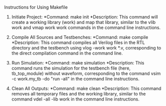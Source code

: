 Instructions for Using Makefile
1. Initiate Project:
*Command: make init
*Description: This command will create a working library (work) and map that library, 
similar to the vlib work and vmap work work commands in the command line instructions.

2. Compile All Sources and Testbenches:
*Command: make compile
*Description: This command compiles all Verilog files in the RTL directory and the testbench using vlog -work work *.v,
corresponding to the direct compilation command in the command line.

3. Run Simulation:
*Command: make simulation
*Description: This command runs the simulation for the testbench file (here, tb_top_module) without waveform,
corresponding to the command vsim -c work.my_tb -do "run -all" in the command line instructions.

4. Clean All Outputs:
*Command: make clean
*Description: This command removes all temporary files and the working library,
similar to the command vdel -all -lib work in the command line instructions.
